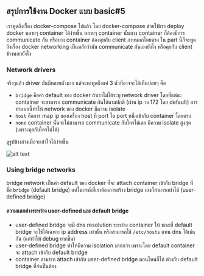 ## สรุปการใช้งาน Docker แบบ basic#5

เราพูดถึงเรืื่อง docker-compose ไปแล้ว โดย docker-compose ช่วยใฟ้เรา deploy docker หลายๆ container ได้ง่ายขึ้น 
หลายๆ container นั้นบาง container ก็ต้องมีการ communicate กัน หรือบาง container ต้องคุยกับ client ภายนอกโดยตรง
ใน part นี้ก็จะพูดถึงเรื่อง docker networking เป็นหลักว่ามัน communicate กันเองยังไง หรือคุยกับ client ข้างนอกยังไง

### Network drivers

จริงๆแล้ว driver มันมีหลายตัวมาก แต่จะขอพูดถึงแค่ 3 ตัวที่อาจจะได้เห็นบ่อยๆ คือ

- `bridge` คือค่า default ของ docker ถ้าเราไม่ได้ระบุ network driver โดยที่แต่ละ container จะสามารถ communicate กันได้ตามปกติ (ผ่าน ip วง 172 โดย default) การทำแบบนี้ทำให้ network ของ docker มีความ isolate
- `host` คือการ map ip ของเครื่อง host ที่ port ใด port หนึ่งเข้ากับ container โดยตรง 
- `none` container นั้นจะไม่สามารถ communicate กับใครได้เลย มีความ isolate สูงสุด (เพราะคุยกับใครไม่ได้)

ดูรูปข้างล่างเผื่อจะเข้าใจได้ง่ายขึ้น

![alt text](https://user-images.githubusercontent.com/31476202/181682799-ceaacde6-43e8-427a-b320-3854549035c7.png)

### Using bridge networks 

bridge network เป็นค่า default ของ docker ที่จะ attach container เข้ากับ bridge ที่ชื่อ `bridge` (default bridge) 
แต่ในกรณีที่เราต้องการสร้าง bridge เองก็สามารถทำได้ (user-defined bridge)

#### ความแตกต่างระหว่าง user-defined และ default bridge

- user-defined bridge จะมี dns resolution ระหว่าง container ให้ ขณะที่ default bridge จะใช้ได้เฉพาะ ip address เท่านั้น หรือสามารถใช้ `/etc/hosts` แทน dns ได้เช่นกัน (แต่ทำให้ debug ยากขึ้น)
- user-defined bridge ทำให้มีความ isolation มากกว่า เพราะโดย default container จะ attach เข้ากับ default bridge
- container สามารถ attach เข้ากับ user-defined bridge ตอนไหนก็ได้ ต่างกับ default bridge ที่จำเป็นต้อง 
